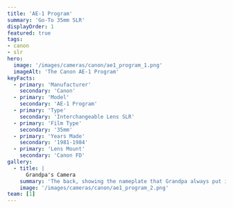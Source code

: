 ```yaml
---
title: 'AE-1 Program'
summary: 'Go-To 35mm SLR'
displayOrder: 1
featured: true
tags:
- canon
- slr
hero:
  image: '/images/cameras/canon/ae1_program_1.png'
  imageAlt: 'The Canon AE-1 Program'
keyFacts:
  - primary: 'Manufacturer'
    secondary: 'Canon'
  - primary: 'Model'
    secondary: 'AE-1 Program'
  - primary: 'Type'
    secondary: 'Interchangeable Lens SLR'
  - primary: 'Film Type'
    secondary: '35mm'
  - primary: 'Years Made'
    secondary: '1981-1984'
  - primary: 'Lens Mount'
    secondary: 'Canon FD'
gallery:
  - title: |
      Grandpa's Camera
    summary: 'The back, showing the nameplate that Grandpa always put in his cameras. It was intended to hold the tab from your film box, but he never did that.'
    image: '/images/cameras/canon/ae1_program_2.png'
team: [1]
---
```


